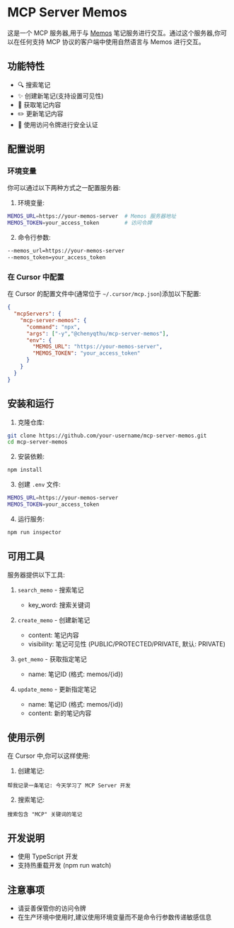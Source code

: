 # MCP Server Memos

这是一个 MCP 服务器,用于与 [Memos](https://github.com/usememos/memos) 笔记服务进行交互。通过这个服务器,你可以在任何支持 MCP 协议的客户端中使用自然语言与 Memos 进行交互。

## 功能特性

- 🔍 搜索笔记
- ✨ 创建新笔记(支持设置可见性)
- 📖 获取笔记内容
- ✏️ 更新笔记内容
- 🔐 使用访问令牌进行安全认证

## 配置说明

### 环境变量

你可以通过以下两种方式之一配置服务器:

1. 环境变量:
```bash
MEMOS_URL=https://your-memos-server  # Memos 服务器地址
MEMOS_TOKEN=your_access_token        # 访问令牌
```

2. 命令行参数:
```bash
--memos_url=https://your-memos-server
--memos_token=your_access_token
```

### 在 Cursor 中配置

在 Cursor 的配置文件中(通常位于 `~/.cursor/mcp.json`)添加以下配置:

```json
{
  "mcpServers": {
    "mcp-server-memos": {
      "command": "npx",
      "args": ["-y","@chenyqthu/mcp-server-memos"],
      "env": {
        "MEMOS_URL": "https://your-memos-server",
        "MEMOS_TOKEN": "your_access_token"
      }
    }
  }
}
```

## 安装和运行

1. 克隆仓库:
```bash
git clone https://github.com/your-username/mcp-server-memos.git
cd mcp-server-memos
```

2. 安装依赖:
```bash
npm install
```

3. 创建 `.env` 文件:
```bash
MEMOS_URL=https://your-memos-server
MEMOS_TOKEN=your_access_token
```

4. 运行服务:
```bash
npm run inspector
```

## 可用工具

服务器提供以下工具:

1. `search_memo` - 搜索笔记
   - key_word: 搜索关键词

2. `create_memo` - 创建新笔记
   - content: 笔记内容
   - visibility: 笔记可见性 (PUBLIC/PROTECTED/PRIVATE, 默认: PRIVATE)

3. `get_memo` - 获取指定笔记
   - name: 笔记ID (格式: memos/{id})

4. `update_memo` - 更新指定笔记
   - name: 笔记ID (格式: memos/{id})
   - content: 新的笔记内容

## 使用示例

在 Cursor 中,你可以这样使用:

1. 创建笔记:
```
帮我记录一条笔记: 今天学习了 MCP Server 开发
```

2. 搜索笔记:
```
搜索包含 "MCP" 关键词的笔记
```

## 开发说明

- 使用 TypeScript 开发
- 支持热重载开发 (npm run watch)

## 注意事项

- 请妥善保管你的访问令牌
- 在生产环境中使用时,建议使用环境变量而不是命令行参数传递敏感信息
